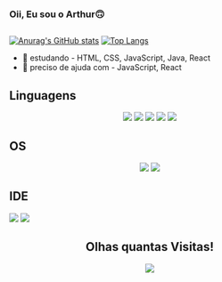 ### Oii, Eu sou o Arthur🙃
##

[![Anurag's GitHub stats](https://github-readme-stats.vercel.app/api?username=oartuu&show_icons=true&theme=radical)](https://github.com/oartuu/github-readme-stats)
[![Top Langs](https://github-readme-stats.vercel.app/api/top-langs/?username=oartuu&layout=compact&theme=radical)](https://github.com/oartuu/github-readme-stats)
- 🌱 estudando - HTML, CSS, JavaScript, Java, React
- 🤔 preciso de ajuda com - JavaScript, React

##
## Linguagens
 <div align="center">
    <img src = "https://img.shields.io/badge/HTML5-E34F26?style=for-the-badge&logo=html5&logoColor=white">
   <img src = "https://img.shields.io/badge/CSS3-1572B6?style=for-the-badge&logo=css3&logoColor=white">
   <img src = "https://img.shields.io/badge/JavaScript-323330?style=for-the-badge&logo=javascript&logoColor=F7DF1E">
   <img src = "https://img.shields.io/badge/React-14354C?style=for-the-badge&logo=react&logoColor=white">
   <img src = "https://img.shields.io/badge/Java-ED8B00?style=for-the-badge&logo=openjdk&logoColor=white">
</div>

##

## OS

<div align = "center">
    <img src = "https://img.shields.io/badge/Windows-0078D6?style=for-the-badge&logo=windows&logoColor=white">
   <img src = "https://img.shields.io/badge/mac%20os-000000?style=for-the-badge&logo=apple&logoColor=white">
</div>

##

## IDE

<div>
    <img src = "https://img.shields.io/badge/Visual_Studio_Code-0078D4?style=for-the-badge&logo=visual%20studio%20code&logoColor=white">
   <img src = "https://img.shields.io/badge/Eclipse-2C2255?style=for-the-badge&logo=eclipse&logoColor=white">
</div>
 <div align="center">
    <h2>Olhas quantas Visitas! </h2>
    <img src="https://profile-counter.glitch.me/oartuu/count.svg" />
  </div>

          

          

  
          



